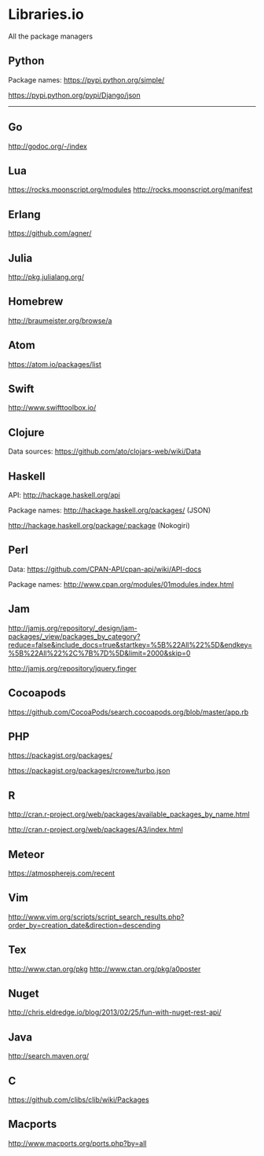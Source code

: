 # Libraries.io

All the package managers

## Python

Package names: https://pypi.python.org/simple/

https://pypi.python.org/pypi/Django/json


----

## Go

http://godoc.org/-/index

## Lua

https://rocks.moonscript.org/modules
http://rocks.moonscript.org/manifest

## Erlang

https://github.com/agner/

## Julia

http://pkg.julialang.org/

## Homebrew

http://braumeister.org/browse/a

## Atom

https://atom.io/packages/list

## Swift

http://www.swifttoolbox.io/

## Clojure

Data sources: https://github.com/ato/clojars-web/wiki/Data

## Haskell

API: http://hackage.haskell.org/api

Package names: http://hackage.haskell.org/packages/ (JSON)

http://hackage.haskell.org/package/:package (Nokogiri)

## Perl

Data: https://github.com/CPAN-API/cpan-api/wiki/API-docs

Package names: http://www.cpan.org/modules/01modules.index.html

## Jam

http://jamjs.org/repository/_design/jam-packages/_view/packages_by_category?reduce=false&include_docs=true&startkey=%5B%22All%22%5D&endkey=%5B%22All%22%2C%7B%7D%5D&limit=2000&skip=0

http://jamjs.org/repository/jquery.finger

## Cocoapods

https://github.com/CocoaPods/search.cocoapods.org/blob/master/app.rb

## PHP

https://packagist.org/packages/

https://packagist.org/packages/rcrowe/turbo.json

## R

http://cran.r-project.org/web/packages/available_packages_by_name.html

http://cran.r-project.org/web/packages/A3/index.html

## Meteor

https://atmospherejs.com/recent

## Vim

http://www.vim.org/scripts/script_search_results.php?order_by=creation_date&direction=descending

## Tex

http://www.ctan.org/pkg
http://www.ctan.org/pkg/a0poster

## Nuget

http://chris.eldredge.io/blog/2013/02/25/fun-with-nuget-rest-api/

## Java

http://search.maven.org/

## C

https://github.com/clibs/clib/wiki/Packages

## Macports

http://www.macports.org/ports.php?by=all
